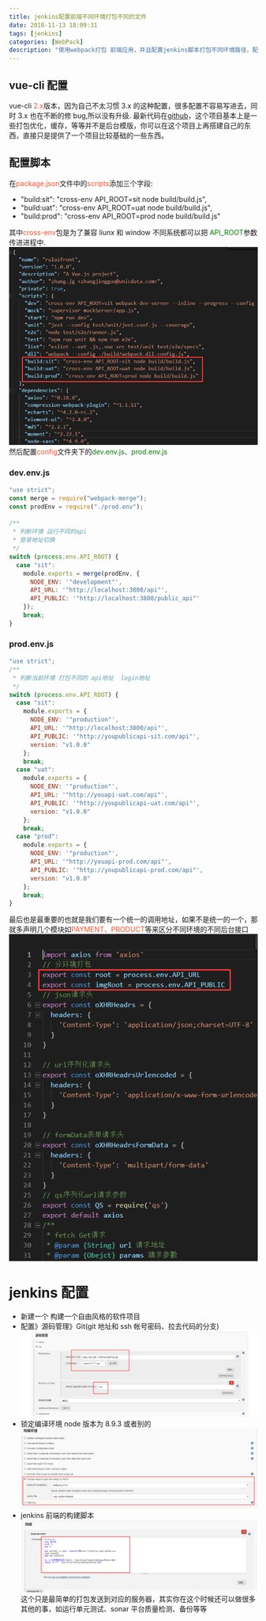 ```yaml
---
title: jenkins配置前端不同环境打包不同的文件
date: 2018-11-13 18:09:31
tags: [jenkins]
categories: [WebPack]
description: "使用webpack打包 前端应用，并且配置jenkins脚本打包不同环境路径，配置文件如vue-cli、create-react-app都可以配置，后续文章记录常用的webpack优化，从文件大小，传输类型，缓存优化"
---
```


## vue-cli 配置

vue-cli <font color="#ff502c">2.x</font>版本，因为自己不太习惯 3.x 的这种配置，很多配置不容易写进去，同时 3.x 也在不断的修 bug,所以没有升级.
最新代码在[github](https://github.com/Braveheartforyou/vue-cli-jenkins.git)，这个项目基本上是一些打包优化，缓存，等等并不是后台模版，你可以在这个项目上再搭建自己的东西，直接只是提供了一个项目比较基础的一些东西。

## 配置脚本

在<font color="#ff502c">package.json</font>文件中的<font color="#ff502c">scripts</font>添加三个字段:

- "build:sit": "cross-env API_ROOT=sit node build/build.js",
- "build:uat": "cross-env API_ROOT=uat node build/build.js",
- "build:prod": "cross-env API_ROOT=prod node build/build.js"

其中<font color="#ff502c">cross-env</font>包是为了兼容 liunx 和 window 不同系统都可以把 <font color="green">API_ROOT</font>参数传进进程中.
![jenkins_vue_cli](../../images/vue_build/jenkins_vue_cli.png)
然后配置<font color="#ff502c">config</font>文件夹下的<font color="green">dev.env.js、prod.env.js</font>

### dev.env.js

```javascript
"use strict";
const merge = require("webpack-merge");
const prodEnv = require("./prod.env");

/**
 * 判断环境 运行不同的api
 * 登录地址切换
 */
switch (process.env.API_ROOT) {
  case "sit":
    module.exports = merge(prodEnv, {
      NODE_ENV: '"development"',
      API_URL: '"http://localhost:3800/api"',
      API_PUBLIC: '"http://localhost:3800/public_api"'
    });
    break;
}
```

### prod.env.js

```javascript
"use strict";
/**
 * 判断当前环境 打包不同的 api地址  login地址
 */
switch (process.env.API_ROOT) {
  case "sit":
    module.exports = {
      NODE_ENV: '"production"',
      API_URL: '"http://localhost:3800/api"',
      API_PUBLIC: '"http://youpublicapi-sit.com/api"',
      version: "v1.0.0"
    };
    break;
  case "uat":
    module.exports = {
      NODE_ENV: '"production"',
      API_URL: '"http://youapi-uat.com/api"',
      API_PUBLIC: '"http://youpublicapi-uat.com/api"',
      version: "v1.0.0"
    };
    break;
  case "prod":
    module.exports = {
      NODE_ENV: '"production"',
      API_URL: '"http://youapi-prod.com/api"',
      API_PUBLIC: '"http://youpublicapi-prod.com/api"',
      version: "v1.0.0"
    };
    break;
}
```

最后也是最重要的也就是我们要有一个统一的调用地址，如果不是统一的一个，那就多声明几个模块如<font color="#ff502c">PAYMENT、PRODUCT</font>等来区分不同环境的不同后台接口
![jenkins_vue_cli2](../../images/vue_build/jenkins_vue_cli2.png)

# jenkins 配置

- 新建一个 构建一个自由风格的软件项目
- 配置》源码管理》Git(git 地址和 ssh 帐号密码、拉去代码的分支)
  ![jenkins_vue_cli3](../../images/vue_build/jenkins_vue_cli3.png)
- 锁定编译环境 node 版本为 8.9.3 或者别的
  ![jenkins_vue_cli4](../../images/vue_build/jenkins_vue_cli4.png)
- jenkins 前端的构建脚本
  ![jenkins_vue_cli5](../../images/vue_build/jenkins_vue_cli5.png)
  这个只是最简单的打包发送到对应的服务器，其实你在这个时候还可以做很多其他的事，如运行单元测试、sonar 平台质量检测、备份等等
